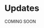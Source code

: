 # Updates 

COMING SOON 

<!-- 
- llama Index Webinar 
- AITX meetup 
- META write up
- New releases 
 -->